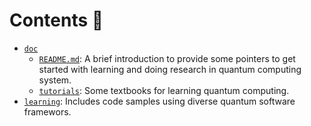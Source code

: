 # Contents :bell:

- [`doc`](https://github.com/Zhaoyilunnn/quantum-computing-resources/tree/main/doc)
  - [`README.md`](https://github.com/Zhaoyilunnn/quantum-computing-resources/blob/main/doc/README.md): A brief introduction to provide some pointers to get started with learning and doing research in quantum computing system.
  - [`tutorials`](https://github.com/Zhaoyilunnn/quantum-computing-resources/tree/main/doc/tutorials): Some textbooks for learning quantum computing.
- [`learning`](https://github.com/Zhaoyilunnn/quantum-computing-resources/tree/main/learning): Includes code samples using diverse quantum software framewors.
